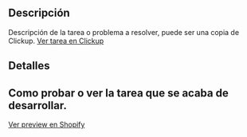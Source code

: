 ## Descripción

Descripción de la tarea o problema a resolver, puede ser una copia de Clickup.
[Ver tarea en Clickup](https://XXXXXXXXXX.clickup.com/)

## Detalles

Como probar o ver la tarea que se acaba de desarrollar.
---

[Ver preview en Shopify](XXXXXXXXXX.myshopify.com?preview_theme_id=888888888888)